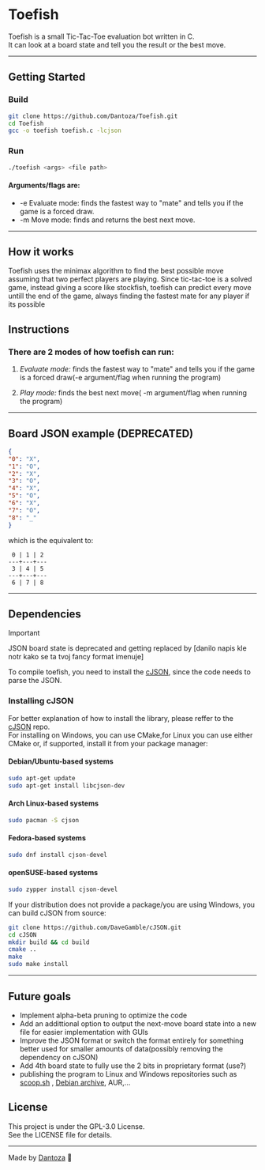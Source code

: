 # Toefish

Toefish is a small Tic-Tac-Toe evaluation bot written in C.  
It can look at a board state and tell you the result or the best move.

---

## Getting Started

### Build

```bash
git clone https://github.com/Dantoza/Toefish.git
cd Toefish
gcc -o toefish toefish.c -lcjson
```

### Run

```bash
./toefish <args> <file path>
```
#### Arguments/flags are:
* -e    Evaluate mode: finds the fastest way to "mate" and tells you if the game is a forced draw.
* -m    Move mode: finds and returns the best next move.

---

## How it works
Toefish uses the minimax algorithm to find the best possible move assuming that two perfect players are playing.
Since tic-tac-toe is a solved game, instead giving a score like stockfish, toefish can predict every move untill the end of the game,
always finding the fastest mate for any player if its possible
## Instructions
### There are 2 modes of how toefish can run:
1. _Evaluate mode:_ finds the fastest way to "mate" and tells you if the game is a forced draw(-e argument/flag when running the program)


2. _Play mode:_ finds the best next move( -m argument/flag when running the program)


---

## Board JSON example (DEPRECATED)

```json
{
"0": "X",
"1": "O",
"2": "X",
"3": "O",
"4": "X",
"5": "O",
"6": "X",
"7": "O",
"8": "_"
}
```
which is the equivalent to: 
``` 
 0 | 1 | 2
---+---+---
 3 | 4 | 5 
---+---+---
 6 | 7 | 8
```
---
## Dependencies

> [!IMPORTANT]
> JSON board state is deprecated and getting replaced by [danilo napis kle notr kako se ta tvoj fancy format imenuje]

To compile toefish, you need to install the [cJSON](https://github.com/DaveGamble/cJSON), since the code needs to parse the JSON.

### Installing cJSON
For better explanation of how to install the library, please reffer to the [cJSON](https://github.com/DaveGamble/cJSON) repo.  
For installing on Windows, you can use CMake,for Linux you can use either CMake or, if supported, install it from your package manager:
#### Debian/Ubuntu-based systems

```bash
sudo apt-get update
sudo apt-get install libcjson-dev
```

#### Arch Linux-based systems

```bash
sudo pacman -S cjson
```

#### Fedora-based systems

```bash
sudo dnf install cjson-devel
```

#### openSUSE-based systems

```bash
sudo zypper install cjson-devel
```

If your distribution does not provide a package/you are using Windows, you can build cJSON from source:

```bash
git clone https://github.com/DaveGamble/cJSON.git
cd cJSON
mkdir build && cd build
cmake ..
make
sudo make install
```
---
## Future goals
- Implement alpha-beta pruning to optimize the code
- Add an addittional option to output the next-move board state into a new file for easier implementation with GUIs
- Improve the JSON format or switch the format entirely for something better used for smaller amounts of data(possibly removing the dependency on cJSON)
- Add 4th board state to fully use the 2 bits in proprietary format (use?)
- publishing the program to Linux and Windows repositories such as [scoop.sh](https://scoop.sh/) , [Debian archive](https://deb.debian.org/debian/), AUR,...
## License

This project is under the GPL-3.0 License.  
See the LICENSE file for details.

---

Made by [Dantoza](https://github.com/Dantoza) 🎣
